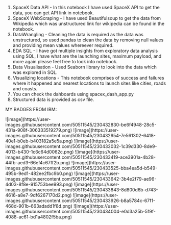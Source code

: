 1. SpaceX Data API - In this notebook I have used SpaceX API to get the data, you can get API link in notebook.
2. SpaceX WebScraping - I have used Beautifulsoup to get the data from Wikipedia which was unstructured link for wikipedia can be found in the notebook.
3. DataWrangling - Cleaning the data is required as the data was unstructured, so used pandas to clean the data by removing null values and providing mean values whereever required.
4. EDA SQL - I have got multiple insights from exploratory data analysis using SQL, I have what are the launching sites, maximum payload, and more again please feel free to look into notebook.
5. Data Visualisation - Used Seaborn library to look into the data which was explored in SQL.
6. Visualizing locations - This notebook comprises of success and failures where it happened and nearest locations to launch sites like cities, roads and coasts.
7. You can check the dahboards using spacex_dash_app.py
8. Structured data is provided as csv file.

MY BADGES FROM IBM:
<div data-iframe-width="150" data-iframe-height="270" data-share-badge-id="0aac694d-df79-4ce0-bdb4-01906ca5a9ca" data-share-badge-host="https://www.credly.com"></div><script type="text/javascript" async src="//cdn.credly.com/assets/utilities/embed.js"></script>
![image](https://user-images.githubusercontent.com/50511545/230432830-be6f4948-28c5-431a-908f-306333519279.png)
![image](https://user-images.githubusercontent.com/50511545/230432954-7e561302-6418-40e1-b0eb-b403182a5e5a.png)
![image](https://user-images.githubusercontent.com/50511545/230433032-1c39d330-8de9-4013-b430-1c6c64d0062c.png)
![image](https://user-images.githubusercontent.com/50511545/230433419-ace3901a-4b28-44fb-aed3-66ef4c67ff2b.png)
![image](https://user-images.githubusercontent.com/50511545/230433525-bba4ea5d-b549-495b-9ed1-482ee2fbc9b0.png)
![image](https://user-images.githubusercontent.com/50511545/230433642-3b4e2f79-ae96-4d03-8f8e-915753bee993.png)
![image](https://user-images.githubusercontent.com/50511545/230433843-8d800d6b-d743-4616-a8e7-9df6267170d2.png)
![image](https://user-images.githubusercontent.com/50511545/230433926-b8a5784c-67f1-468d-901b-663adadd1f8d.png)
![image](https://user-images.githubusercontent.com/50511545/230434004-e0d3a25b-5f9f-4088-ac61-bd1a4802f5ba.png)




